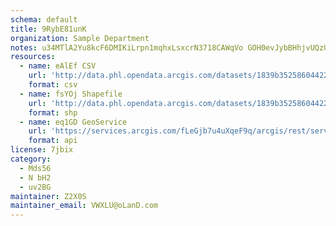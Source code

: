 ```yaml
---
schema: default
title: 9RybE81unK 
organization: Sample Department 
notes: u34MTlA2Yu8kcF6DMIKiLrpn1mqhxLsxcrN3718CAWqVo GOH0evJybBHhjvUQzUPwtZXKpayZemODjJBtwIEfgRkCsG92VQ0Wo9 
resources:
  - name: eAlEf CSV
    url: 'http://data.phl.opendata.arcgis.com/datasets/1839b35258604422b0b520cbb668df0d_0.csv'
    format: csv
  - name: fsYOj Shapefile
    url: 'http://data.phl.opendata.arcgis.com/datasets/1839b35258604422b0b520cbb668df0d_0.zip'
    format: shp
  - name: eq1GD GeoService
    url: 'https://services.arcgis.com/fLeGjb7u4uXqeF9q/arcgis/rest/services/Air_Monitoring_Stations/FeatureServer/0/query'
    format: api
license: 7jbix 
category:
  - Mds56 
  - N bH2 
  - uv2BG 
maintainer: Z2X0S  
maintainer_email: VWXLU@oLanD.com
---
```

